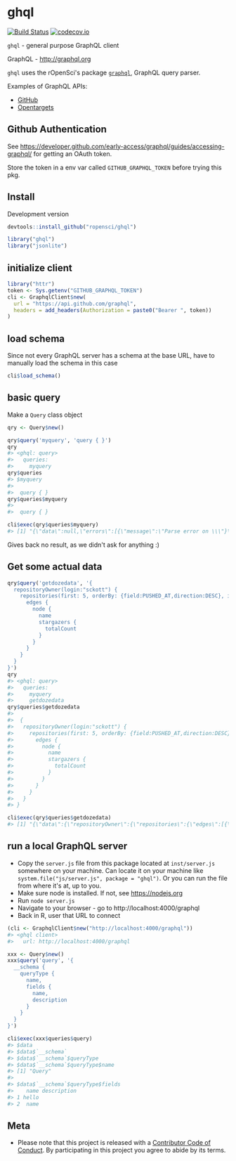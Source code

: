 ghql
====



[![Build Status](https://travis-ci.org/ropensci/ghql.svg?branch=master)](https://travis-ci.org/ropensci/ghql)
[![codecov.io](https://codecov.io/github/ropensci/ghql/coverage.svg?branch=master)](https://codecov.io/github/ropensci/ghql?branch=master)

`ghql` - general purpose GraphQL client

GraphQL - <http://graphql.org>

`ghql` uses the rOpenSci's package [`graphql`](https://github.com/ropensci/graphql/), GraphQL query parser.

Examples of GraphQL APIs:

* [GitHub](https://developer.github.com/early-access/graphql/)
* [Opentargets](http://open-targets-genetics.appspot.com/)

## Github Authentication

See <https://developer.github.com/early-access/graphql/guides/accessing-graphql/> for getting an OAuth token.

Store the token in a env var called `GITHUB_GRAPHQL_TOKEN`
before trying this pkg.

## Install

Development version


```r
devtools::install_github("ropensci/ghql")
```


```r
library("ghql")
library("jsonlite")
```

## initialize client


```r
library("httr")
token <- Sys.getenv("GITHUB_GRAPHQL_TOKEN")
cli <- GraphqlClient$new(
  url = "https://api.github.com/graphql",
  headers = add_headers(Authorization = paste0("Bearer ", token))
)
```

## load schema

Since not every GraphQL server has a schema at the base URL, have to manually
load the schema in this case


```r
cli$load_schema()
```


## basic query

Make a `Query` class object


```r
qry <- Query$new()
```


```r
qry$query('myquery', 'query { }')
qry
#> <ghql: query>
#>   queries:
#>     myquery
qry$queries
#> $myquery
#>  
#>  query { }
qry$queries$myquery
#>  
#>  query { }
```


```r
cli$exec(qry$queries$myquery)
#> [1] "{\"data\":null,\"errors\":[{\"message\":\"Parse error on \\\"}\\\" (RCURLY) at [1, 9]\",\"locations\":[{\"line\":1,\"column\":9}]}]}\n"
```

Gives back no result, as we didn't ask for anything :)


## Get some actual data


```r
qry$query('getdozedata', '{
  repositoryOwner(login:"sckott") {
    repositories(first: 5, orderBy: {field:PUSHED_AT,direction:DESC}, isFork:false) {
      edges {
        node {
          name
          stargazers {
            totalCount
          }
        }
      }
    }
  }
}')
qry
#> <ghql: query>
#>   queries:
#>     myquery    
#>     getdozedata
qry$queries$getdozedata
#>  
#>  {
#>   repositoryOwner(login:"sckott") {
#>     repositories(first: 5, orderBy: {field:PUSHED_AT,direction:DESC}, isFork:false) {
#>       edges {
#>         node {
#>           name
#>           stargazers {
#>             totalCount
#>           }
#>         }
#>       }
#>     }
#>   }
#> }
```


```r
cli$exec(qry$queries$getdozedata)
#> [1] "{\"data\":{\"repositoryOwner\":{\"repositories\":{\"edges\":[{\"node\":{\"name\":\"ropenblog\",\"stargazers\":{\"totalCount\":2}}},{\"node\":{\"name\":\"Headstart\",\"stargazers\":{\"totalCount\":101}}},{\"node\":{\"name\":\"BacDiveR\",\"stargazers\":{\"totalCount\":2}}},{\"node\":{\"name\":\"makeregistry\",\"stargazers\":{\"totalCount\":0}}},{\"node\":{\"name\":\"usdaplantsapi\",\"stargazers\":{\"totalCount\":39}}}]}}}}\n"
```

## run a local GraphQL server

* Copy the `server.js` file from this package located at `inst/server.js` somewhere on your machine. Can locate it on your machine like `system.file("js/server.js", package = "ghql")`. Or you can run the file from where it's at, up to you.
* Make sure node is installed. If not, see <https://nodejs.org>
* Run `node server.js`
* Navigate to your browser - go to http://localhost:4000/graphql
* Back in R, user that URL to connect


```r
(cli <- GraphqlClient$new("http://localhost:4000/graphql"))
#> <ghql client>
#>   url: http://localhost:4000/graphql
```


```r
xxx <- Query$new()
xxx$query('query', '{
  __schema {
    queryType {
      name, 
      fields {
        name,
        description
      }
    }
  }
}')
```



```r
cli$exec(xxx$queries$query)
#> $data
#> $data$`__schema`
#> $data$`__schema`$queryType
#> $data$`__schema`$queryType$name
#> [1] "Query"
#> 
#> $data$`__schema`$queryType$fields
#>    name description
#> 1 hello            
#> 2  name 
```

## Meta

* Please note that this project is released with a [Contributor Code of Conduct](CODE_OF_CONDUCT.md). By participating in this project you agree to abide by its terms.
